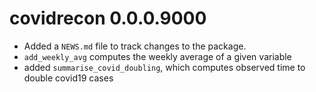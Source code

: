 # covidrecon 0.0.0.9000

* Added a `NEWS.md` file to track changes to the package.
* `add_weekly_avg` computes the weekly average of a given variable
* added `summarise_covid_doubling`, which computes observed time to 
  double covid19 cases
